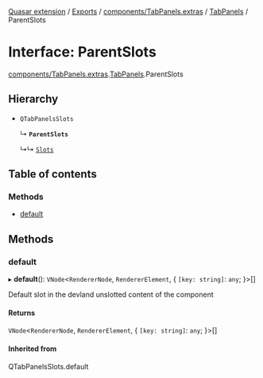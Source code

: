 [Quasar extension](../index.md) / [Exports](../modules.md) / [components/TabPanels.extras](../modules/components_TabPanels_extras.md) / [TabPanels](../modules/components_TabPanels_extras.TabPanels.md) / ParentSlots

# Interface: ParentSlots

[components/TabPanels.extras](../modules/components_TabPanels_extras.md).[TabPanels](../modules/components_TabPanels_extras.TabPanels.md).ParentSlots

## Hierarchy

- `QTabPanelsSlots`

  ↳ **`ParentSlots`**

  ↳↳ [`Slots`](components_TabPanels_extras.TabPanels.Slots.md)

## Table of contents

### Methods

- [default](components_TabPanels_extras.TabPanels.ParentSlots.md#default)

## Methods

### default

▸ **default**(): `VNode`<`RendererNode`, `RendererElement`, { `[key: string]`: `any`;  }\>[]

Default slot in the devland unslotted content of the component

#### Returns

`VNode`<`RendererNode`, `RendererElement`, { `[key: string]`: `any`;  }\>[]

#### Inherited from

QTabPanelsSlots.default

